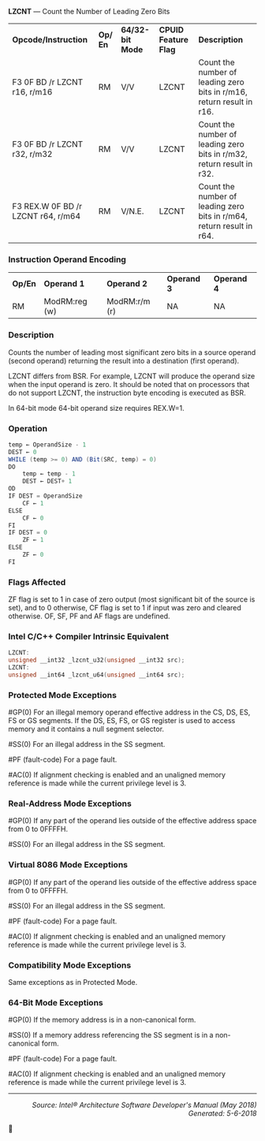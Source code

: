 <b>LZCNT</b> — Count the Number of Leading Zero Bits
<table>
	<tr>
		<td><b>Opcode/Instruction</b></td>
		<td><b>Op/ En</b></td>
		<td><b>64/32-bit Mode</b></td>
		<td><b>CPUID Feature Flag</b></td>
		<td><b>Description</b></td>
	</tr>
	<tr>
		<td>F3 0F BD /r LZCNT r16, r/m16</td>
		<td>RM</td>
		<td>V/V</td>
		<td>LZCNT</td>
		<td>Count the number of leading zero bits in r/m16, return result in r16.</td>
	</tr>
	<tr>
		<td>F3 0F BD /r LZCNT r32, r/m32</td>
		<td>RM</td>
		<td>V/V</td>
		<td>LZCNT</td>
		<td>Count the number of leading zero bits in r/m32, return result in r32.</td>
	</tr>
	<tr>
		<td>F3 REX.W 0F BD /r LZCNT r64, r/m64</td>
		<td>RM</td>
		<td>V/N.E.</td>
		<td>LZCNT</td>
		<td>Count the number of leading zero bits in r/m64, return result in r64.</td>
	</tr>
</table>


### Instruction Operand Encoding
<table>
	<tr>
		<td><b>Op/En</b></td>
		<td><b>Operand 1</b></td>
		<td><b>Operand 2</b></td>
		<td><b>Operand 3</b></td>
		<td><b>Operand 4</b></td>
	</tr>
	<tr>
		<td>RM</td>
		<td>ModRM:reg (w)</td>
		<td>ModRM:r/m (r)</td>
		<td>NA</td>
		<td>NA</td>
	</tr>
</table>


### Description
Counts the number of leading most significant zero bits in a source operand (second operand) returning the result
into a destination (first operand).

LZCNT differs from BSR. For example, LZCNT will produce the operand size when the input operand is zero. It
should be noted that on processors that do not support LZCNT, the instruction byte encoding is executed as BSR.

In 64-bit mode 64-bit operand size requires REX.W=1.

### Operation

```java
temp ← OperandSize - 1
DEST ← 0
WHILE (temp >= 0) AND (Bit(SRC, temp) = 0)
DO
    temp ← temp - 1
    DEST ← DEST+ 1
OD
IF DEST = OperandSize
    CF ← 1
ELSE
    CF ← 0
FI
IF DEST = 0
    ZF ← 1
ELSE
    ZF ← 0
FI
```
### Flags Affected

ZF flag is set to 1 in case of zero output (most significant bit of the source is set), and to 0 otherwise, CF flag is set
to 1 if input was zero and cleared otherwise. OF, SF, PF and AF flags are undefined.

### Intel C/C++ Compiler Intrinsic Equivalent
```c
LZCNT:
unsigned __int32 _lzcnt_u32(unsigned __int32 src);
LZCNT:
unsigned __int64 _lzcnt_u64(unsigned __int64 src);
```
### Protected Mode Exceptions
<p>#GP(0)
For an illegal memory operand effective address in the CS, DS, ES, FS or GS segments.
If the DS, ES, FS, or GS register is used to access memory and it contains a null segment
selector.
<p>#SS(0)
For an illegal address in the SS segment.
<p>#PF (fault-code)
For a page fault.
<p>#AC(0)
If alignment checking is enabled and an unaligned memory reference is made while the
current privilege level is 3.

### Real-Address Mode Exceptions

<p>#GP(0)
If any part of the operand lies outside of the effective address space from 0 to 0FFFFH.
<p>#SS(0)
For an illegal address in the SS segment.

### Virtual 8086 Mode Exceptions

<p>#GP(0)
If any part of the operand lies outside of the effective address space from 0 to 0FFFFH.
<p>#SS(0)
For an illegal address in the SS segment.
<p>#PF (fault-code)
For a page fault.
<p>#AC(0)
If alignment checking is enabled and an unaligned memory reference is made while the
current privilege level is 3.

### Compatibility Mode Exceptions

Same exceptions as in Protected Mode.

### 64-Bit Mode Exceptions

<p>#GP(0)
If the memory address is in a non-canonical form.
<p>#SS(0)
If a memory address referencing the SS segment is in a non-canonical form.
<p>#PF (fault-code)
For a page fault.
<p>#AC(0)
If alignment checking is enabled and an unaligned memory reference is made while the
current privilege level is 3.

 --- 
<p align="right"><i>Source: Intel® Architecture Software Developer's Manual (May 2018)<br>Generated: 5-6-2018</i></p>
